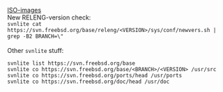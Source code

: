[ISO-images](ftp://ftp-archive.freebsd.org/pub/FreeBSD/releases/ISO_IMAGES)<br>
New RELENG-version check:<br>
`svnlite cat https://svn.freebsd.org/base/releng/<VERSION>/sys/conf/newvers.sh | grep -B2 BRANCH=\"`<br><br>
Other `svnlite` stuff:
```
svnlite list https://svn.freebsd.org/base
svnlite co https://svn.freebsd.org/base/<BRANCH>/<VERSION> /usr/src
svnlite co https://svn.freebsd.org/ports/head /usr/ports
svnlite co https://svn.freebsd.org/doc/head /usr/doc
```

